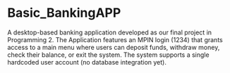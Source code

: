 # Basic_BankingAPP
A desktop-based banking application developed as our final project in Programming 2. The Application features an MPIN login (1234) that grants access to a main menu where users           can deposit funds, withdraw money, check their balance, or exit the system. The system supports a single hardcoded user account (no database integration yet). 
